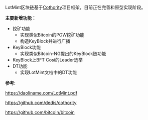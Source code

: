 LotMint区块链基于[Cothority](https://github.com/dedis/cothority)项目框架，目前正在完善和原型实现阶段。

**主要新增功能：**

* 挖矿功能
    - 实现类似Bitcoin的POW挖矿功能
    - 构造KeyBlock并进行广播
* KeyBlock功能
    - 实现类似Bitcoin-NG提出的KeyBlock链功能
* KeyBlock上BFT Cosi的Leader选举
* DT功能
    - 实现LotMint文档中的DT功能


**参考:**

https://daoliname.com/LotMint.pdf

https://github.com/dedis/cothority

https://github.com/bitcoin/bitcoin
